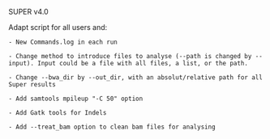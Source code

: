 SUPER v4.0

Adapt script for all users and:

	- New Commands.log in each run

	- Change method to introduce files to analyse (--path is changed by --input). Input could be a file with all files, a list, or the path.

	- Change --bwa_dir by --out_dir, with an absolut/relative path for all Super results

	- Add samtools mpileup "-C 50" option

	- Add Gatk tools for Indels

	- Add --treat_bam option to clean bam files for analysing
